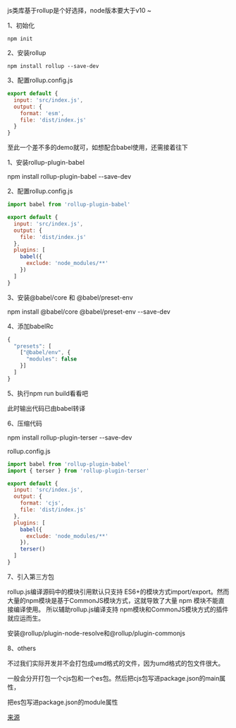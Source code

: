 js类库基于rollup是个好选择，node版本要大于v10 ~

1、初始化
````
npm init
````

2、安装rollup
````
npm install rollup --save-dev
````

3、配置rollup.config.js
````javaScript
export default {
  input: 'src/index.js',
  output: {
    format: 'esm',
    file: 'dist/index.js'
  }
}
````

至此一个差不多的demo就可，如想配合babel使用，还需接着往下

1、安装rollup-plugin-babel

npm install rollup-plugin-babel --save-dev

2、配置rollup.config.js

````javaScript
import babel from 'rollup-plugin-babel'

export default {
  input: 'src/index.js',
  output: {
    file: 'dist/index.js'
  },
  plugins: [
    babel({
      exclude: 'node_modules/**'
    })
  ]
}
````
3、安装@babel/core 和 @babel/preset-env

npm install @babel/core @babel/preset-env --save-dev

4、添加babelRc
```javaScript
{
  "presets": [
    ["@babel/env", {
      "modules": false
    }]
  ]
}
```

5、执行npm run build看看吧

此时输出代码已由babel转译

6、压缩代码

npm install rollup-plugin-terser --save-dev

rollup.config.js
```javaScript
import babel from 'rollup-plugin-babel'
import { terser } from 'rollup-plugin-terser'

export default {
  input: 'src/index.js',
  output: {
    format: 'cjs',
    file: 'dist/index.js'
  },
  plugins: [
    babel({
      exclude: 'node_modules/**'
    }),
    terser()
  ]
}
```

7、引入第三方包

rollup.js编译源码中的模块引用默认只支持 ES6+的模块方式import/export。然而大量的npm模块是基于CommonJS模块方式，这就导致了大量 npm 模块不能直接编译使用。
所以辅助rollup.js编译支持 npm模块和CommonJS模块方式的插件就应运而生。

安装@rollup/plugin-node-resolve和@rollup/plugin-commonjs


8、others

不过我们实际开发并不会打包成umd格式的文件，因为umd格式的包文件很大。

一般会分开打包一个cjs包和一个es包。然后把cjs包写进package.json的main属性，

把es包写进package.json的module属性

[来源](https://juejin.cn/post/6844904058394771470)
